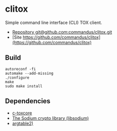 # clitox

Simple command line interface (CLI) TOX client.

- [Repository git@github.com:commandus/clitox.git](git@github.com:commandus/clitox.git)
- [Site https://github.com/commandus/clitox](https://github.com/commandus/clitox)

## Build

```
autoreconf -fi
automake --add-missing
./configure
make
sudo make install
```

## Dependencies

- [c-toxcore](https://github.com/TokTok/c-toxcore)
- [The Sodium crypto library (libsodium)](https://github.com/jedisct1/libsodium)
- [argtable2)](http://argtable.sourceforge.net/doc/argtable2.html)


